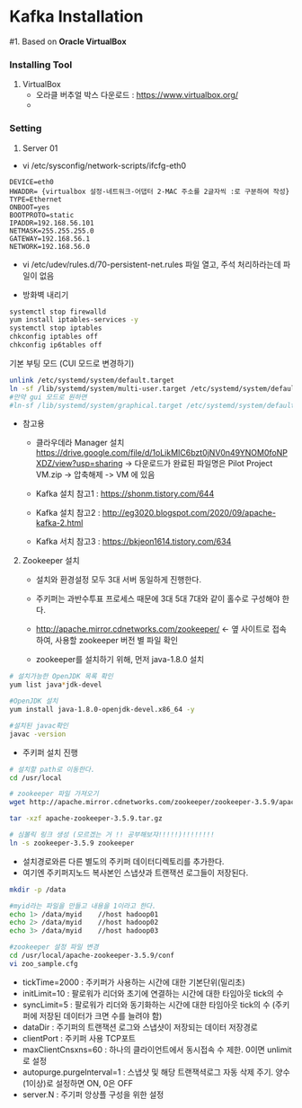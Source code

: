 # Kafka Installation
#1. Based on **Oracle VirtualBox**

### Installing Tool
1. VirtualBox 
   - 오라클 버추얼 박스 다운로드 : https://www.virtualbox.org/
   - 


### Setting
1. Server 01
  - vi /etc/sysconfig/network-scripts/ifcfg-eth0
   ```shell
   DEVICE=eth0
   HWADDR= {virtualbox 설정-네트워크-어댑터 2-MAC 주소를 2글자씩 :로 구분하여 작성}
   TYPE=Ethernet
   ONBOOT=yes
   BOOTPROTO=static
   IPADDR=192.168.56.101
   NETMASK=255.255.255.0
   GATEWAY=192.168.56.1
   NETWORK=192.168.56.0
   ```
  - vi /etc/udev/rules.d/70-persistent-net.rules 파일 열고, 주석 처리하라는데 파일이 없음

  - 방화벽 내리기
  ```bash
  systemctl stop firewalld
  yum install iptables-services -y
  systemctl stop iptables
  chkconfig iptables off
  chkconfig ip6tables off
  ```

  기본 부팅 모드 (CUI 모드로 변경하기)
  ```bash
  unlink /etc/systemd/system/default.target
  ln -sf /lib/systemd/system/multi-user.target /etc/systemd/system/default.target
  #만약 gui 모드로 원하면
  #ln-sf /lib/systemd/system/graphical.target /etc/systemd/system/default.target
  ```


- 참고용
  * 클라우데라 Manager  설치
   https://drive.google.com/file/d/1oLikMIC6bzt0jNV0n49YNOM0foNPXDZ/view?usp=sharing
   -> 다운로드가 완료된 파일명은 Pilot Project VM.zip -> 압축해제 -> VM 에 있음

   * Kafka 설치 참고1 : https://shonm.tistory.com/644
   * Kafka 설치 참고2 : http://eg3020.blogspot.com/2020/09/apache-kafka-2.html
   * Kafka 서치 참고3 : https://bkjeon1614.tistory.com/634


2. Zookeeper 설치
   - 설치와 환경설정 모두 3대 서버 동일하게 진행한다. 
   - 주키퍼는 과반수투표 프로세스 때문에 3대 5대 7대와 같이 홀수로 구성해야 한다.
   - http://apache.mirror.cdnetworks.com/zookeeper/  ← 옆 사이트로 접속하여, 사용할 zookeeper 버전 별 파일 확인
  
   - zookeeper를 설치하기 위해, 먼저 java-1.8.0 설치
  ```bash
  # 설치가능한 OpenJDK 목록 확인
  yum list java*jdk-devel
  
  #OpenJDK 설치
  yum install java-1.8.0-openjdk-devel.x86_64 -y
  
  #설치된 javac확인
  javac -version
  ```
  - 주키퍼 설치 진행
  ```bash
  # 설치할 path로 이동한다.
  cd /usr/local
  
  # zookeeper 파일 가져오기
  wget http://apache.mirror.cdnetworks.com/zookeeper/zookeeper-3.5.9/apache-zookeeper-3.5.9.tar.gz 

  tar -xzf apache-zookeeper-3.5.9.tar.gz

  # 심볼릭 링크 생성 (모르겠는 거 !! 공부해보쟈!!!!!)!!!!!!!!
  ln -s zookeeper-3.5.9 zookeeper
  ```


  - 설치경로와른 다른 별도의 주키퍼 데이터디렉토리를 추가한다. 
  - 여기엔 주키퍼지노드 복사본인 스냅샷과 트랜잭션 로그들이 저장된다. 
  ```bash
  mkdir -p /data
  
  #myid라는 파일을 만들고 내용을 1이라고 한다.
  echo 1> /data/myid    //host hadoop01
  echo 2> /data/myid    //host hadoop02
  echo 3> /data/myid    //host hadoop03

  #zookeeper 설정 파일 변경
  cd /usr/local/apache-zookeeper-3.5.9/conf
  vi zoo_sample.cfg
  ```

  - tickTime=2000 : 주키퍼가 사용하는 시간에 대한 기본단위(밀리초)
  - initLimit=10 : 팔로워가 리더와 초기에 연결하는 시간에 대한 타임아웃 tick의 수
  - syncLimit=5 : 팔로워가 리더와 동기화하는 시간에 대한 타임아웃 tick의 수 (주키퍼에 저장된 데이터가 크면 수를 늘려야 함)
  - dataDir : 주기퍼의 트랜잭션 로그와 스냅샷이 저장되는 데이터 저장경로
  - clientPort : 주키퍼 사용 TCP포트
  - maxClientCnsxns=60 : 하나의 클라이언트에서 동시접속 수 제한. 0이면 unlimit로 설정
  - autopurge.purgeInterval=1 : 스냅샷 및 해당 트랜잭셕로그 자동 삭제 주기. 양수(1이상)로 설정하면 ON, 0은 OFF
  - server.N : 주기퍼 앙상플 구성을 위한 설정






